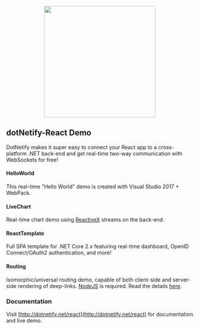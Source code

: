 <p align="center"><img width="300px" src="http://dotnetify.net/content/images/dotnetify-logo.png"></p>

## dotNetify-React Demo

DotNetify makes it super easy to connect your React app to a cross-platform .NET back-end and get real-time two-way communication with WebSockets for free!

#### HelloWorld
This real-time "Hello World" demo is created with Visual Studio 2017 + WebPack.

#### LiveChart
Real-time chart demo using [ReactiveX](http://reactivex.io/) streams on the back-end.

#### ReactTemplate
Full SPA template for .NET Core 2.x featuring real-time dashboard, OpenID Connect/OAuth2 authentication, and more!

#### Routing
Isomorphic/universal routing demo, capable of both client-side and server-side rendering of deep-links.
[NodeJS](https://nodejs.org/en/) is required.  Read the details [here](https://hackernoon.com/server-side-rendering-of-deep-links-with-react-and-net-core-882830ca663).

### Documentation
Visit [http://dotnetify.net/react](http://dotnetify.net/react) for documentation and live demo.